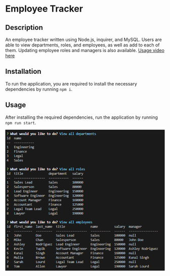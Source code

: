 # Employee Tracker

## Description

An employee tracker written using Node.js, inquirer, and MySQL. Users are able to view departments, roles, and employees, as well as add to each of them. Updating employee roles and managers is also available. [Usage video here](https://drive.google.com/file/d/1-CB_UEFBlX5IPUMHQPF7_ZzyhoMIB6Ct/view)

## Installation

To run the application, you are required to install the necessary dependencies by running `npm i`.

## Usage

After installing the required dependencies, run the application by running `npm run start`.

![Screenshot of usage](/github/sample.png)
